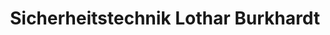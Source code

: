 ---
title: "Sicherheitstechnik Lothar Burkhardt"
url: /apolda/sicherheitstechnik-lothar-burkhardt/
shop: Schlüsseldienst
---
